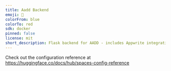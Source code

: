 ```yaml
---
title: Aadd Backend
emoji: 🏢
colorFrom: blue
colorTo: red
sdk: docker
pinned: false
license: mit
short_description: Flask backend for AADD - includes Appwrite integration, remi
---
```


Check out the configuration reference at https://huggingface.co/docs/hub/spaces-config-reference
